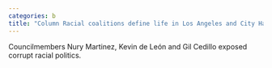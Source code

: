 ```yaml
---
categories: b
title: "Column Racial coalitions define life in Los Angeles and City Halls divisive politics needs to catch up"
---
```

Councilmembers Nury Martinez, Kevin de León and Gil Cedillo exposed corrupt racial politics.